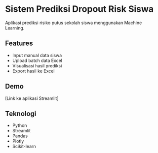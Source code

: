# Sistem Prediksi Dropout Risk Siswa

Aplikasi prediksi risiko putus sekolah siswa menggunakan Machine Learning.

## Features
- Input manual data siswa
- Upload batch data Excel
- Visualisasi hasil prediksi
- Export hasil ke Excel

## Demo
[Link ke aplikasi Streamlit]

## Teknologi
- Python
- Streamlit
- Pandas
- Plotly
- Scikit-learn
